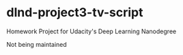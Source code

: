 # dlnd-project3-tv-script

Homework Project for Udacity's Deep Learning Nanodegree

Not being maintained
